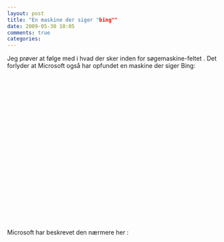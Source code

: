```yaml
---
layout: post
title: "En maskine der siger "bing""
date: 2009-05-30 10:05
comments: true 
categories: 
---
```

Jeg prøver at følge med i hvad der sker inden for søgemaskine-feltet . Det forlyder at Microsoft også har opfundet en maskine der siger Bing:

<object width="425" height="344"><param name="movie" value="http://www.youtube.com/v/lusXJIfB4ys&hl=en&fs=1"></param><param name="allowFullScreen" value="true"></param><param name="allowscriptaccess" value="always"></param><embed src="http://www.youtube.com/v/lusXJIfB4ys&hl=en&fs=1" type="application/x-shockwave-flash" allowscriptaccess="always" allowfullscreen="true" width="425" height="344"></embed></object>

Microsoft har beskrevet den nærmere her :

<object width="560" height="340"><param name="movie" value="http://www.youtube.com/v/4w4W7fQHgYw&hl=en&fs=1"></param><param name="allowFullScreen" value="true"></param><param name="allowscriptaccess" value="always"></param><embed src="http://www.youtube.com/v/4w4W7fQHgYw&hl=en&fs=1" type="application/x-shockwave-flash" allowscriptaccess="always" allowfullscreen="true" width="560" height="340"></embed></object>